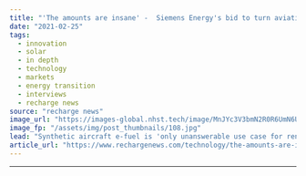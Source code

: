 ```yaml
---
title: "'The amounts are insane' -  Siemens Energy's bid to turn aviation green with hydrogen"
date: "2021-02-25"
tags: 
  - innovation
  - solar
  - in depth
  - technology
  - markets
  - energy transition
  - interviews
  - recharge news
source: "recharge news"
image_url: "https://images-global.nhst.tech/image/MnJYc3V3bmN2R0R6UmN6Uy9WbXN2eUpYWTFjUjVhcTVMU1k0MFRiWFpJUT0=/nhst/binary/ee89d1b15482f86665a91a638cf06262"
image_fp: "/assets/img/post_thumbnails/108.jpg"
lead: "Synthetic aircraft e-fuel is 'only unanswerable use case for renewable H2', says German giant's Middle East new energy chief Manuel Kuehn"
article_url: "https://www.rechargenews.com/technology/the-amounts-are-insane-siemens-energys-bid-to-turn-aviation-green-with-hydrogen/2-1-969629"
---
```


---
